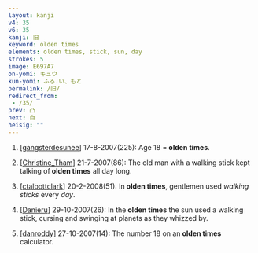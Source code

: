 ```yaml
---
layout: kanji
v4: 35
v6: 35
kanji: 旧
keyword: olden times
elements: olden times, stick, sun, day
strokes: 5
image: E697A7
on-yomi: キュウ
kun-yomi: ふる.い、もと
permalink: /旧/
redirect_from:
 - /35/
prev: 凸
next: 自
heisig: ""
---
```


1) [<a href="http://kanji.koohii.com/profile/gangsterdesunee">gangsterdesunee</a>] 17-8-2007(225): Age 18 =<strong> olden times</strong>.

2) [<a href="http://kanji.koohii.com/profile/Christine_Tham">Christine_Tham</a>] 21-7-2007(86): The old man with a walking stick kept talking of<strong> olden times</strong> all day long.

3) [<a href="http://kanji.koohii.com/profile/ctalbottclark">ctalbottclark</a>] 20-2-2008(51): In<strong> olden times</strong>, gentlemen used <em>walking sticks</em> every <em>day</em>.

4) [<a href="http://kanji.koohii.com/profile/Danieru">Danieru</a>] 29-10-2007(26): In the<strong> olden times</strong> the sun used a walking stick, cursing and swinging at planets as they whizzed by.

5) [<a href="http://kanji.koohii.com/profile/danroddy">danroddy</a>] 27-10-2007(14): The number 18 on an<strong> olden times</strong> calculator.

